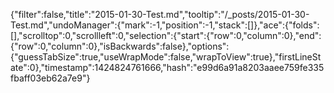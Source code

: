 {"filter":false,"title":"2015-01-30-Test.md","tooltip":"/_posts/2015-01-30-Test.md","undoManager":{"mark":-1,"position":-1,"stack":[]},"ace":{"folds":[],"scrolltop":0,"scrollleft":0,"selection":{"start":{"row":0,"column":0},"end":{"row":0,"column":0},"isBackwards":false},"options":{"guessTabSize":true,"useWrapMode":false,"wrapToView":true},"firstLineState":0},"timestamp":1424824761666,"hash":"e99d6a91a8203aaee759fe335fbaff03eb62a7e9"}